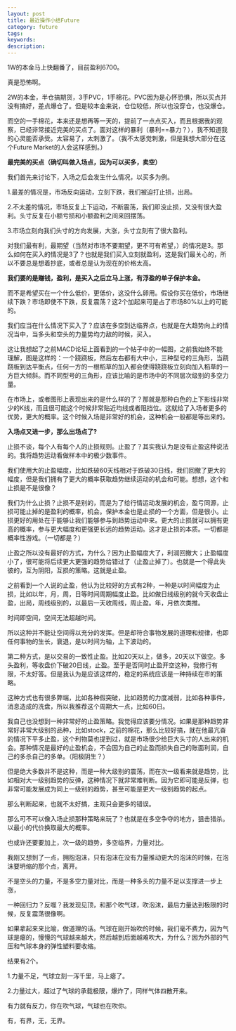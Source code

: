 ```yaml
---
layout: post
title: 最近操作小结Future
category: future
tags: 
keywords: 
description: 
---
```




1W的本金马上快翻番了，目前盈利6700。

真是恐怖啊。

2W的本金，半仓搞期货，3手PVC，1手棉花。PVC因为是心怀恐惧，所以买点并没有搞好，差点爆仓了。但是较本金来说，仓位较低，所以也没穿仓，也没爆仓。

而空的一手棉花，本来还是想再等一天的，提前了一点点买入，而且根据我的观察，已经非常接近完美的买点了。面对这样的暴利（暴利==暴力？），我不知道我的心灵能否承受。太容易了，太刺激了。（我不太感觉刺激，但是我想大部分在这个Future Market的人会这样感到。）

**最完美的买点（确切叫做入场点，因为可以买多，卖空）**

我们首先来讨论下，入场之后会发生什么情况，以买多为例。

1.最差的情况是，市场反向运动，立刻下跌，我们被迫打止损，出局。

2.不太差的情况，市场反复上下运动，不断震荡，我们即没止损，又没有很大盈利。头寸反复在小额亏损和小额盈利之间来回摆荡。

3.市场立刻向我们头寸的方向发展，大涨，头寸立刻有了很大盈利。

对我们最有利，最期望（当然对市场不要期望，更不可有希望，）的情况是3。那么如何在买入的情况是3了？也就是我们买入立刻就盈利，这是我们最关心的，所以不要总是想着抄底，或者总是认为现在的价格太高。

**我们要的是赚钱，盈利，是买入之后立马上涨，有浮盈的单子保护本金。**

而不是希望买在一个什么低价，更低价，这没什么卵用。假设你买在低价，市场继续下跌？市场即使不下跌，反复震荡？这2个加起来可是占了市场80%以上的可能的。

我们应当在什么情况下买入了？应该在多空到达临界点，也就是在大趋势向上的情况当中，当多头和空头的力量势均力敌的时候，买入。

这让我想起了之前MACD论坛上面看到的一个帖子中的一幅图，之前我始终不能理解，图是这样的：一个跷跷板，然后左右都有大中小，三种型号的三角形，当跷跷板到达平衡点，任何一方的一根稻草的加入都会使得跷跷板立刻向加入稻草的一方巨大倾斜。而不同型号的三角形，应该比喻的是市场中的不同层次级别的多空力量。

在市场上，或者图形上表现出来的是什么样的了？那就是那种白色的上下影线非常少的K线，而且很可能这个时候非常贴近均线或者阻挡位。这就给了入场者更多的优势，更大的概率。这个时候入场是非常好的机会，这种机会一般都是等出来的。

**入场点又进一步，那么出场点了?**

止损不谈，每个人有每个人的止损规则。止盈了？其实我认为是没有止盈这种说法的。我将趋势运动看做样本中的极少数事件。

我们使用大的止盈幅度，比如跌破60天线相对于跌破30日线，我们回撤了更大的幅度，但是我们拥有了更大的概率获取趋势继续运动的机会和可能。想想，这个和止损是不是很像？

我们为什么止损？止损不是别的，而是为了给行情运动发展的机会，盈亏同源，止损可能止掉的是盈利的概率，机会。保护本金也是止损的一个方面，但是很小。止损更好的用处在于能够让我们能够参与到趋势运动中来。更大的止损就可以拥有更高的概率，参与更大幅度和更强更长远的趋势运动。这才是止损的本质。一切都是概率性游戏。（一切都是？）

止盈之所以没有最好的方式，为什么？因为止盈幅度大了，利润回撤大；止盈幅度小了，很可能将后续更大更强的趋势给错过了（止盈止掉了）。也就是一个得此失彼的，互为阴阳，互损的策略。这就是止盈。

之前看到一个人说的止盈，他认为比较好的方式有2种，一种是以时间幅度为止损，比如以年，月，周，日等时间周期幅度止盈。比如做日线级别的就今天收盘止盈，出局，周线级别的，以最后一天收周线，周止盈。年，月依次类推。

时间即空间，空间无法超越时间。

所以这种并不能让空间得以充分的发挥。但是却符合事物发展的道理和规律，也即任何事物的生长，衰退，是以时间为轴，上下波动的。

第二种方式，是以交易的一致性止盈。比如20天以上，做多，20天以下做空。多头盈利，等收盘价下破20日线，止盈。至于是否同时止盈开空这种，我修行有限，不太好答。但是我认为是应该这样的，稳定的系统应该是一种持续在市的策略。

这种方式也有很多弊端，比如各种假突破，比如趋势的力度减弱，比如各种事件，消息造成的洗盘，所以我推荐这个周期大一点，比如60日。

我自己也没想到一种非常好的止盈策略。我觉得应该要分情况。如果是那种趋势非常好非常大级别的品种，比如stock，之前的棉花，那么比较好搞，就在他最亢奋的情况下平多止盈，这个利物莫也提到过，就是市场很少给巨大头寸的人出来的机会。那种情况是最好的止盈机会，不会因为自己的止盈而损失自己的账面利润，自己的多杀自己的多单。（阳极阴生？）

但是绝大多数并不是这种，而是一种大级别的震荡，而在次一级看来就是趋势，比如相对大一级别趋势的反弹，这种情况下就非常难判断。因为它即可能是反弹，也非常可能发展成为同上一级别的趋势，甚至可能是更大一级别趋势的起点。

那么判断起来，也就不太好搞，主观只会更多的错误。

那么可不可以像入场止损那种策略来玩了？也就是在多空争夺的地方，狙击猎杀。以最小的代价换取最大的概率。

也或许还要要加上，次一级的趋势，多空临界，力量对比。

我刚又想到了一点，拥抱泡沫，只有泡沫在没有力量推动更大的泡沫的时候，在泡沫要坍缩的那个点，离开。

不是空头的力量，不是多空力量对比，而是一种多头的力量不足以支撑进一步上涨，

一种回归力？反噬？我发现见顶，和那个吹气球，吹泡沫，最后力量达到极限的时候，反复震荡很像啊。

如果拿起来来比喻，做道理的话。气球在刚开始吹的时候，我们毫不费力，因为气球是瘪的，慢慢的气球越来越大，然后越到后面越难吹大，为什么？因为外部的气压和气球本身的弹性塑料要收缩。

结果有2个。

1.力量不足，气球立刻一泻千里，马上瘪了。

2.力量过大，超过了气球的承载极限，爆炸了，同样气体四散开来。

有力就有反力，你在吹气球，气球也在吹你。

有，有界，无，无界。



